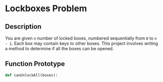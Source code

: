 # Lockboxes Problem

## Description

You are given `n` number of locked boxes, numbered sequentially from `0` to `n - 1`. Each box may contain keys to other boxes. This project involves writing a method to determine if all the boxes can be opened.

## Function Prototype

```python
def canUnlockAll(boxes):

